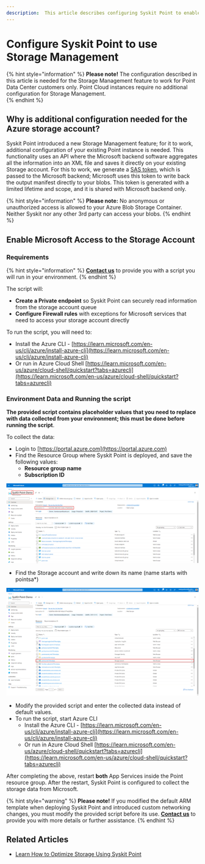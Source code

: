 ```yaml
---
description:  This article describes configuring Syskit Point to enable the Storage Management feature.
---
```


# Configure Syskit Point to use Storage Management 

{% hint style="information" %}
**Please note!** 
The configuration described in this article is needed for the Storage Management feature to work for Point Data Center customers only.
Point Cloud instances require no additional configuration for Storage Management.  
{% endhint %}

## Why is additional configuration needed for the Azure storage account? 

Syskit Point introduced a new Storage Management feature; for it to work, additional configuration of your existing Point instance is needed. This functionality uses an API where the Microsoft backend software aggregates all the information into an XML file and saves it directly on your existing Storage account. For this to work, we generate a [SAS token](https://learn.microsoft.com/en-us/azure/storage/common/storage-sas-overview), which is passed to the Microsoft backend; Microsoft uses this token to write back the output manifest directly to your blobs. This token is generated with a limited lifetime and scope, and it is shared with Microsoft backend only.

{% hint style="information" %}
**Please note:** No anonymous or unauthorized access is allowed to your Azure Blob Storage Container. Neither Syskit nor any other 3rd party can access your blobs. 
{% endhint %}

## Enable Microsoft Access to the Storage Account  

### Requirements

{% hint style="information" %}
**[Contact us](https://support.syskit.com/hc/en-us)** to provide you with a script you will run in your environment.
{% endhint %}

The script will:
* **Create a Private endpoint** so Syskit Point can securely read information from the storage account queue 
* **Configure Firewall rules** with exceptions for Microsoft services that need to access your storage account directly 

To run the script, you will need to:
* Install the Azure CLI - [https://learn.microsoft.com/en-us/cli/azure/install-azure-cli](https://learn.microsoft.com/en-us/cli/azure/install-azure-cli)
* Or run in Azure Cloud Shell [https://learn.microsoft.com/en-us/azure/cloud-shell/quickstart?tabs=azurecli](https://learn.microsoft.com/en-us/azure/cloud-shell/quickstart?tabs=azurecli)

### Environment Data and Running the script

**The provided script contains placeholder values that you need to replace with data collected from your environment; this must be done before running the script**. 

To collect the data:
* Login to [https://portal.azure.com](https://portal.azure.com)
* Find the Resource Group where Syskit Point is deployed, and save the following values: 
    * **Resource group name** 
    * **Subscription ID**

![Resource Group](../.gitbook/assets/configure-point-amr-api-initial-screen.png)

* Find the Storage account and write down its name (name starts with pointsa*)

![Storage Account](../.gitbook/assets/configure-point-amr-api-second-screen.png)

* Modify the provided script and enter the collected data instead of default values.
* To run the script, start Azure CLI 
   * Install the Azure CLI - [https://learn.microsoft.com/en-us/cli/azure/install-azure-cli](https://learn.microsoft.com/en-us/cli/azure/install-azure-cli)
   * Or run in Azure Cloud Shell [https://learn.microsoft.com/en-us/azure/cloud-shell/quickstart?tabs=azurecli](https://learn.microsoft.com/en-us/azure/cloud-shell/quickstart?tabs=azurecli)

After completing the above, restart **both** App Services inside the Point resource group. After the restart, Syskit Point is configured to collect the storage data from Microsoft. 

{% hint style="warning" %}
**Please note!** If you modified the default ARM template when deploying Syskit Point and introduced custom networking changes, you must modify the provided script before its use.
**[Contact us](https://support.syskit.com/hc/en-us)** to provide you with more details or further assistance.
{% endhint %}

## Related Articles

* [Learn How to Optimize Storage Using Syskit Point](../governance-and-automation/optimize-storage.md)